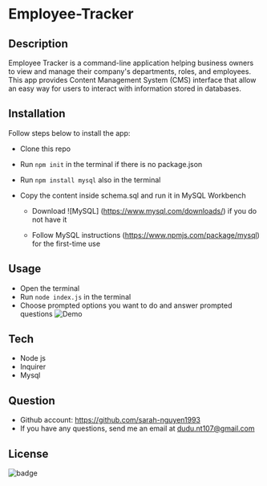 # Employee-Tracker
## Description
Employee Tracker is a command-line application helping business owners to view and manage their company's departments, roles, and employees. This app provides Content Management System (CMS) interface that allow an easy way for users to interact with information stored in databases.
## Installation
Follow steps below to install the app:
* Clone this repo
* Run `npm init` in the terminal if there is no package.json 
* Run `npm install mysql` also in the terminal
* Copy the content inside schema.sql and run it in MySQL Workbench 

    * Download ![MySQL] (https://www.mysql.com/downloads/) if you do not have it

    * Follow MySQL instructions (https://www.npmjs.com/package/mysql) for the first-time use  
## Usage
* Open the terminal 
* Run `node index.js` in the terminal
* Choose prompted options you want to do and answer prompted questions
![Demo](./demo.gif)
## Tech
* Node js
* Inquirer
* Mysql
## Question
* Github account: https://github.com/sarah-nguyen1993
* If you have any questions, send me an email at dudu.nt107@gmail.com 
## License
![badge](https://img.shields.io/badge/license-MIT-green) 
